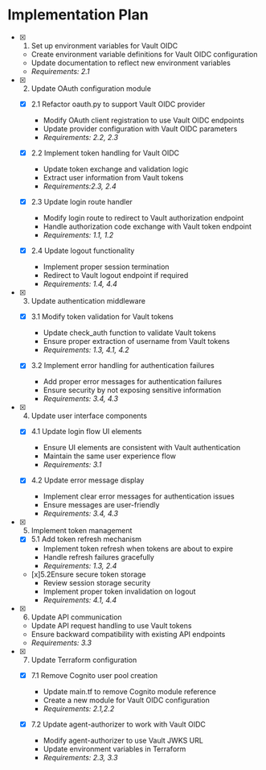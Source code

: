 # Implementation Plan

- [x] 1. Set up environment variables for Vault OIDC
  - Create environment variable definitions for Vault OIDC configuration
  - Update documentation to reflect new environment variables
  - _Requirements: 2.1_

- [x] 2. Update OAuth configuration module
  - [x] 2.1 Refactor oauth.py to support Vault OIDC provider
    - Modify OAuth client registration to use Vault OIDC endpoints
    - Update provider configuration with Vault OIDC parameters
    - _Requirements: 2.2, 2.3_
  
  - [x] 2.2 Implement token handling for Vault OIDC
    - Update token exchange and validation logic
    - Extract user information from Vault tokens
    - _Requirements:2.3, 2.4_
  
  - [x] 2.3 Update login route handler
    - Modify login route to redirect to Vault authorization endpoint
    - Handle authorization code exchange with Vault token endpoint
    - _Requirements: 1.1, 1.2_
  
  - [x] 2.4 Update logout functionality
    - Implement proper session termination
    - Redirect to Vault logout endpoint if required
    - _Requirements: 1.4, 4.4_

- [x] 3. Update authentication middleware
  - [x] 3.1 Modify token validation for Vault tokens
    - Update check_auth function to validate Vault tokens
    - Ensure proper extraction of username from Vault tokens
    - _Requirements: 1.3, 4.1, 4.2_
  
  - [x] 3.2 Implement error handling for authentication failures
    - Add proper error messages for authentication failures
    - Ensure security by not exposing sensitive information
    - _Requirements: 3.4, 4.3_

- [x] 4. Update user interface components
  - [x] 4.1 Update login flow UI elements
    - Ensure UI elements are consistent with Vault authentication
    - Maintain the same user experience flow
    - _Requirements: 3.1_
  
  - [x] 4.2 Update error message display
    - Implement clear error messages for authentication issues
    - Ensure messages are user-friendly
    - _Requirements: 3.4, 4.3_

- [x] 5. Implement token management
  - [x] 5.1 Add token refresh mechanism
    - Implement token refresh when tokens are about to expire
    - Handle refresh failures gracefully
    - _Requirements: 1.3, 2.4_
  
  - [x]5.2Ensure secure token storage
    - Review session storage security
    - Implement proper token invalidation on logout
    - _Requirements: 4.1, 4.4_

- [x] 6. Update API communication
  - Update API request handling to use Vault tokens
  - Ensure backward compatibility with existing API endpoints
  - _Requirements: 3.3_

- [x] 7. Update Terraform configuration
  - [x] 7.1 Remove Cognito user pool creation
    - Update main.tf to remove Cognito module reference
    - Create a new module for Vault OIDC configuration
    - _Requirements: 2.1,2.2_
  
  - [x] 7.2 Update agent-authorizer to work with Vault OIDC
    - Modify agent-authorizer to use Vault JWKS URL
    - Update environment variables in Terraform
    - _Requirements: 2.3, 3.3_
